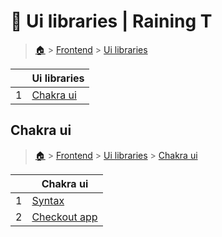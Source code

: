 # 🚖 Ui libraries  | Raining T

> [🏠](/) > [Frontend](/frontend) > [Ui libraries](/frontend/ui-libraries)

<table><thead><tr><th></th><th>Ui libraries</th></tr></thead><tbody><tr><td>1</td><td><a href="/frontend/ui-libraries/chakra-ui">Chakra ui</a></td></tr></tbody></table>

## Chakra ui

> [🏠](/) > [Frontend](/frontend) > [Ui libraries](/frontend/ui-libraries) > [Chakra ui](/frontend/ui-libraries/chakra-ui)

<table><thead><tr><th></th><th>Chakra ui</th></tr></thead><tbody><tr><td>1</td><td><a href="/frontend/ui-libraries/chakra-ui/01-syntax">Syntax</a></td></tr><tr><td>2</td><td><a href="/frontend/ui-libraries/chakra-ui/02-checkout-app">Checkout app</a></td></tr></tbody></table>

